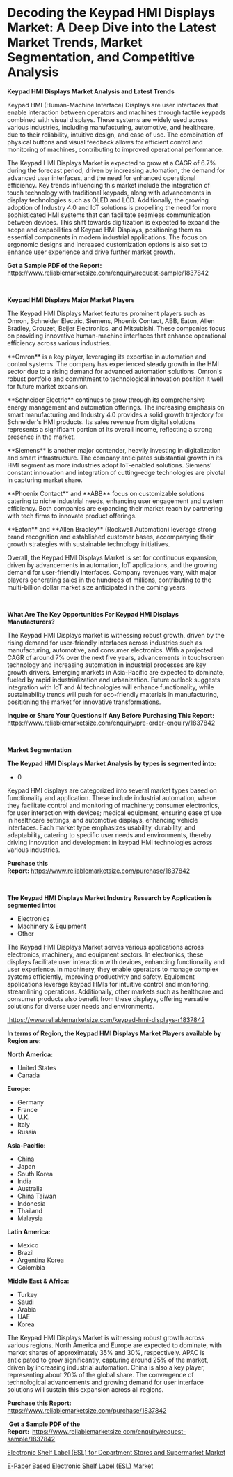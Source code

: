 <p><h1>Decoding the Keypad HMI Displays Market: A Deep Dive into the Latest Market Trends, Market Segmentation, and Competitive Analysis</h1></p><p><strong>Keypad HMI Displays Market Analysis and Latest Trends</strong></p>
<p><p>Keypad HMI (Human-Machine Interface) Displays are user interfaces that enable interaction between operators and machines through tactile keypads combined with visual displays. These systems are widely used across various industries, including manufacturing, automotive, and healthcare, due to their reliability, intuitive design, and ease of use. The combination of physical buttons and visual feedback allows for efficient control and monitoring of machines, contributing to improved operational performance.</p><p>The Keypad HMI Displays Market is expected to grow at a CAGR of 6.7% during the forecast period, driven by increasing automation, the demand for advanced user interfaces, and the need for enhanced operational efficiency. Key trends influencing this market include the integration of touch technology with traditional keypads, along with advancements in display technologies such as OLED and LCD. Additionally, the growing adoption of Industry 4.0 and IoT solutions is propelling the need for more sophisticated HMI systems that can facilitate seamless communication between devices. This shift towards digitization is expected to expand the scope and capabilities of Keypad HMI Displays, positioning them as essential components in modern industrial applications. The focus on ergonomic designs and increased customization options is also set to enhance user experience and drive further market growth.</p></p>
<p><strong>Get a Sample PDF of the Report:&nbsp;</strong> <a href="https://www.reliablemarketsize.com/enquiry/request-sample/1837842?utm_campaign=2115&utm_medium=2&utm_source=Github&utm_content=ia&utm_term=06042025&utm_id=keypad-hmi-displays">https://www.reliablemarketsize.com/enquiry/request-sample/1837842</a></p>
<p>&nbsp;</p>
<p><strong>Keypad HMI Displays Major Market Players</strong></p>
<p><p>The Keypad HMI Displays Market features prominent players such as Omron, Schneider Electric, Siemens, Phoenix Contact, ABB, Eaton, Allen Bradley, Crouzet, Beijer Electronics, and Mitsubishi. These companies focus on providing innovative human-machine interfaces that enhance operational efficiency across various industries.</p><p>**Omron** is a key player, leveraging its expertise in automation and control systems. The company has experienced steady growth in the HMI sector due to a rising demand for advanced automation solutions. Omron's robust portfolio and commitment to technological innovation position it well for future market expansion.</p><p>**Schneider Electric** continues to grow through its comprehensive energy management and automation offerings. The increasing emphasis on smart manufacturing and Industry 4.0 provides a solid growth trajectory for Schneider's HMI products. Its sales revenue from digital solutions represents a significant portion of its overall income, reflecting a strong presence in the market.</p><p>**Siemens** is another major contender, heavily investing in digitalization and smart infrastructure. The company anticipates substantial growth in its HMI segment as more industries adopt IoT-enabled solutions. Siemens' constant innovation and integration of cutting-edge technologies are pivotal in capturing market share.</p><p>**Phoenix Contact** and **ABB** focus on customizable solutions catering to niche industrial needs, enhancing user engagement and system efficiency. Both companies are expanding their market reach by partnering with tech firms to innovate product offerings.</p><p>**Eaton** and **Allen Bradley** (Rockwell Automation) leverage strong brand recognition and established customer bases, accompanying their growth strategies with sustainable technology initiatives.</p><p>Overall, the Keypad HMI Displays Market is set for continuous expansion, driven by advancements in automation, IoT applications, and the growing demand for user-friendly interfaces. Company revenues vary, with major players generating sales in the hundreds of millions, contributing to the multi-billion dollar market size anticipated in the coming years.</p></p>
<p>&nbsp;</p>
<p><strong>What Are The Key Opportunities For Keypad HMI Displays Manufacturers?</strong></p>
<p><p>The Keypad HMI Displays market is witnessing robust growth, driven by the rising demand for user-friendly interfaces across industries such as manufacturing, automotive, and consumer electronics. With a projected CAGR of around 7% over the next five years, advancements in touchscreen technology and increasing automation in industrial processes are key growth drivers. Emerging markets in Asia-Pacific are expected to dominate, fueled by rapid industrialization and urbanization. Future outlook suggests integration with IoT and AI technologies will enhance functionality, while sustainability trends will push for eco-friendly materials in manufacturing, positioning the market for innovative transformations.</p></p>
<p><strong>Inquire or Share Your Questions If Any Before Purchasing This Report:</strong> <a href="https://www.reliablemarketsize.com/enquiry/pre-order-enquiry/1837842?utm_campaign=2115&utm_medium=2&utm_source=Github&utm_content=ia&utm_term=06042025&utm_id=keypad-hmi-displays">https://www.reliablemarketsize.com/enquiry/pre-order-enquiry/1837842</a></p>
<p>&nbsp;</p>
<p><strong>Market Segmentation</strong></p>
<p><strong>The Keypad HMI Displays Market Analysis by types is segmented into:</strong></p>
<p><ul><li>0</li></ul></p>
<p><p>Keypad HMI displays are categorized into several market types based on functionality and application. These include industrial automation, where they facilitate control and monitoring of machinery; consumer electronics, for user interaction with devices; medical equipment, ensuring ease of use in healthcare settings; and automotive displays, enhancing vehicle interfaces. Each market type emphasizes usability, durability, and adaptability, catering to specific user needs and environments, thereby driving innovation and development in keypad HMI technologies across various industries.</p></p>
<p><strong>Purchase this Report:&nbsp;</strong><a href="https://www.reliablemarketsize.com/purchase/1837842?utm_campaign=2115&utm_medium=2&utm_source=Github&utm_content=ia&utm_term=06042025&utm_id=keypad-hmi-displays">https://www.reliablemarketsize.com/purchase/1837842</a></p>
<p>&nbsp;</p>
<p><strong>The Keypad HMI Displays Market Industry Research by Application is segmented into:</strong></p>
<p><ul><li>Electronics</li><li>Machinery & Equipment</li><li>Other</li></ul></p>
<p><p>The Keypad HMI Displays Market serves various applications across electronics, machinery, and equipment sectors. In electronics, these displays facilitate user interaction with devices, enhancing functionality and user experience. In machinery, they enable operators to manage complex systems efficiently, improving productivity and safety. Equipment applications leverage keypad HMIs for intuitive control and monitoring, streamlining operations. Additionally, other markets such as healthcare and consumer products also benefit from these displays, offering versatile solutions for diverse user needs and environments.</p></p>
<p><a href="https://www.reliablemarketsize.com/keypad-hmi-displays-r1837842?utm_campaign=2115&utm_medium=2&utm_source=Github&utm_content=ia&utm_term=06042025&utm_id=keypad-hmi-displays">&nbsp;https://www.reliablemarketsize.com/keypad-hmi-displays-r1837842</a></p>
<p><strong>In terms of Region, the Keypad HMI Displays Market Players available by Region are:</strong></p>
<p>
    <p> <strong> North America: </strong>
        <ul>
            <li>United States</li>
            <li>Canada</li>
        </ul>
        </p> 
    <p> <strong> Europe: </strong>
        <ul>
            <li>Germany</li>
            <li>France</li>
            <li>U.K.</li>
            <li>Italy</li>
            <li>Russia</li>
        </ul>
        </p> 
    <p> <strong> Asia-Pacific: </strong>
        <ul>
            <li>China</li>
            <li>Japan</li>
            <li>South Korea</li>
            <li>India</li>
            <li>Australia</li>
            <li>China Taiwan</li>
            <li>Indonesia</li>
            <li>Thailand</li>
            <li>Malaysia</li>
        </ul>
        </p> 
    <p> <strong> Latin America: </strong>
        <ul>
            <li>Mexico</li>
            <li>Brazil</li>
            <li>Argentina Korea</li>
            <li>Colombia</li>
        </ul>
        </p> 
    <p> <strong> Middle East & Africa: </strong>
        <ul>
            <li>Turkey</li>
            <li>Saudi</li>
            <li>Arabia</li>
            <li>UAE</li>
            <li>Korea</li>
        </ul>
    </p>
    </p>
<p><p>The Keypad HMI Displays Market is witnessing robust growth across various regions. North America and Europe are expected to dominate, with market shares of approximately 35% and 30%, respectively. APAC is anticipated to grow significantly, capturing around 25% of the market, driven by increasing industrial automation. China is also a key player, representing about 20% of the global share. The convergence of technological advancements and growing demand for user interface solutions will sustain this expansion across all regions.</p></p>
<p><strong>Purchase this Report: </strong><a href="https://www.reliablemarketsize.com/purchase/1837842?utm_campaign=2115&utm_medium=2&utm_source=Github&utm_content=ia&utm_term=06042025&utm_id=keypad-hmi-displays">https://www.reliablemarketsize.com/purchase/1837842</a></p>
<p>&nbsp;<strong>Get a Sample PDF of the Report:&nbsp;&nbsp;</strong><a href="https://www.reliablemarketsize.com/enquiry/request-sample/1837842?utm_campaign=2115&utm_medium=2&utm_source=Github&utm_content=ia&utm_term=06042025&utm_id=keypad-hmi-displays">https://www.reliablemarketsize.com/enquiry/request-sample/1837842</a></p>
<p><strong></strong></p>
<p><p><a href="https://github.com/sofayahoo2023/Market-Research-Report-List-7/blob/main/electronic-shelf-label-esl-for-department-stores-and-supermarket-market.md?utm_campaign=2115&utm_medium=2&utm_source=Github&utm_content=ia&utm_term=06042025&utm_id=keypad-hmi-displays">Electronic Shelf Label (ESL) for Department Stores and Supermarket Market</a></p><p><a href="https://github.com/wwwkeltoum/Market-Research-Report-List-5/blob/main/e-paper-based-electronic-shelf-label-esl-market.md?utm_campaign=2115&utm_medium=2&utm_source=Github&utm_content=ia&utm_term=06042025&utm_id=keypad-hmi-displays">E-Paper Based Electronic Shelf Label (ESL) Market</a></p></p>